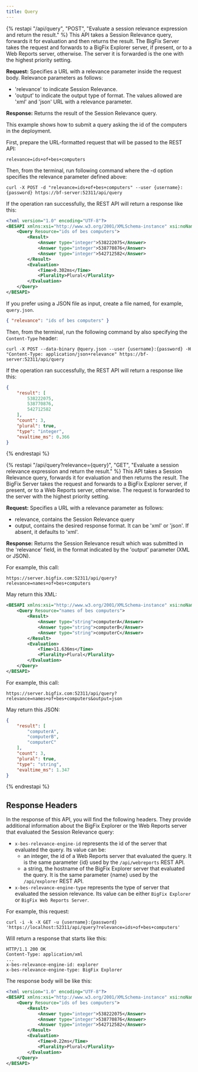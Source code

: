 ```yaml
---
title: Query
---
```


{% restapi "/api/query", "POST", "Evaluate a session relevance expression and return the result." %}
This API takes a Session Relevance query, forwards it for evaluation and then returns the result.
The BigFix Server takes the request and forwards to a BigFix Explorer server, if present, or to a Web Reports server, otherwise.
The server it is forwarded is the one with the highest priority setting.

**Request:** Specifies a URL with a relevance parameter inside the request body. Relevance parameters as follows:
* 'relevance' to indicate Session Relevance.
* 'output' to indicate the output type of format. The values allowed are 'xml' and 'json' URL with a relevance parameter.

**Response:** Returns the result of the Session Relevance query.

This example shows how to submit a query asking the id of the computers in the deployment.

First, prepare the URL-formatted request that will be passed to the REST API:
```
relevance=ids+of+bes+computers
```

Then, from the terminal, run following command where the -d option specifies the relevance parameter defined above:
```
curl -X POST -d "relevance=ids+of+bes+computers" --user {username}:{password} https://bf-server:52311/api/query
```

If the operation ran successfully, the REST API will return a response like this:
```xml
<?xml version="1.0" encoding="UTF-8"?>
<BESAPI xmlns:xsi="http://www.w3.org/2001/XMLSchema-instance" xsi:noNamespaceSchemaLocation="BESAPI.xsd">
    <Query Resource="ids of bes computers">
        <Result>
            <Answer type="integer">538222075</Answer>
            <Answer type="integer">538770876</Answer>
            <Answer type="integer">542712582</Answer>
        </Result>
        <Evaluation>
            <Time>0.302ms</Time>
            <Plurality>Plural</Plurality>
        </Evaluation>
    </Query>
</BESAPI>
```

If you prefer using a JSON file as input, create a file named, for example, `query.json`.
```json
{ "relevance": "ids of bes computers" }
```

Then, from the terminal, run the following command by also specifying the `Content-Type` header:
```
curl -X POST --data-binary @query.json --user {username}:{password} -H "Content-Type: application/json+relevance" https://bf-server:52311/api/query
```

If the operation ran successfully, the REST API will return a response like this:
```json
{
    "result": [
        538222075,
        538770876,
        542712582
    ],
    "count": 3,
    "plural": true,
    "type": "integer",
    "evaltime_ms": 0.366
}
```

{% endrestapi %}

{% restapi "/api/query?relevance={query}", "GET", "Evaluate a session relevance expression and return the result." %}
This API takes a Session Relevance query, forwards it for evaluation and then returns the result.
The BigFix Server takes the request and forwards to a BigFix Explorer server, if present, or to a Web Reports server, otherwise.
The request is forwarded to the server with the highest priority setting.

**Request:** Specifies a URL with a relevance parameter as follows:
* relevance, contains the Session Relevance query
* output, contains the desired response format. It can be 'xml' or 'json'. If absent, it defaults to 'xml'.

**Response:** Returns the Session Relevance result which was submitted in the 'relevance' field, in the format indicated by the 'output' parameter (XML or JSON).

For example, this call:
```
https://server.bigfix.com:52311/api/query?relevance=names+of+bes+computers
```

May return this XML:
```xml
<BESAPI xmlns:xsi="http://www.w3.org/2001/XMLSchema-instance" xsi:noNamespaceSchemaLocation="BESAPI.xsd">
    <Query Resource="names of bes computers">
        <Result>
            <Answer type="string">computerA</Answer>
            <Answer type="string">computerB</Answer>
            <Answer type="string">computerC</Answer>
        </Result>
        <Evaluation>
            <Time>11.636ms</Time>
            <Plurality>Plural</Plurality>
        </Evaluation>
    </Query>
</BESAPI>
```

For example, this call: 
```
https://server.bigfix.com:52311/api/query?relevance=names+of+bes+computers&output=json
```

May return this JSON:
```json
{
    "result": [
        "computerA",
        "computerB",
        "computerC"
    ],
    "count": 3,
    "plural": true,
    "type": "string",
    "evaltime_ms": 1.347
}
```

{% endrestapi %}

## Response Headers
In the response of this API, you will find the following headers. They provide additional information about the BigFix Explorer or the Web Reports server that evaluated the Session Relevance query:

- `x-bes-relevance-engine-id` represents the id of the server that evaluated the query. Its value can be:
  - an integer, the id of a Web Reports server that evaluated the query. It is the same parameter {id} used by the `/api/webreports` REST API.
  - a string, the hostname of the BigFix Explorer server that evaluated the query. It is the same parameter {name} used by the `/api/explorer` REST API.
- `x-bes-relevance-engine-type` represents the type of server that evaluated the session relevance. Its value can be either `BigFix Explorer` or `BigFix Web Reports Server`.

For example, this request:
```
curl -i -k -X GET -u {username}:{password} 'https://localhost:52311/api/query?relevance=ids+of+bes+computers'
```

Will return a response that starts like this:
```
HTTP/1.1 200 OK
Content-Type: application/xml
...
x-bes-relevance-engine-id: explorer
x-bes-relevance-engine-type: BigFix Explorer
```

The response body will be like this:
```xml
<?xml version="1.0" encoding="UTF-8"?>
<BESAPI xmlns:xsi="http://www.w3.org/2001/XMLSchema-instance" xsi:noNamespaceSchemaLocation="BESAPI.xsd">
    <Query Resource="ids of bes computers">
        <Result>
            <Answer type="integer">538222075</Answer>
            <Answer type="integer">538770876</Answer>
            <Answer type="integer">542712582</Answer>
        </Result>
        <Evaluation>
            <Time>0.22ms</Time>
            <Plurality>Plural</Plurality>
        </Evaluation>
    </Query>
</BESAPI>
```
